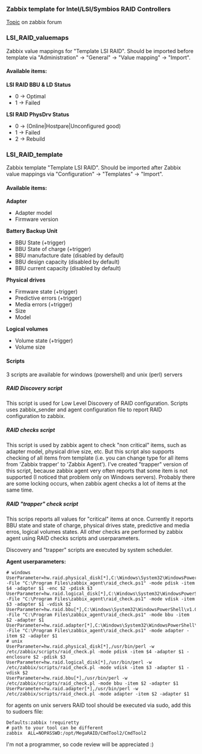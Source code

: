### Zabbix template for Intel/LSI/Symbios RAID Controllers

[Topic](https://www.zabbix.com/forum/showthread.php?t=41439) on zabbix forum

### LSI_RAID_valuemaps
Zabbix value mappings for "Template LSI RAID". Should be imported before template via "Administration" -> "General" -> "Value mapping" -> "Import".

#### Available items:
**LSI RAID BBU & LD Status**
- 0 -> Optimal
- 1 -> Failed
 
**LSI RAID PhysDrv Status**
- 0 -> (Online|Hostpare|Unconfigured good)
- 1 -> Failed
- 2 -> Rebuild

### LSI_RAID_template
Zabbix template "Template LSI RAID". Should be imported after Zabbix value mappings via "Configuration" -> "Templates" -> "Import".

#### Available items:
**Adapter**
- Adapter model
- Firmware version

**Battery Backup Unit**
- BBU State (+trigger)
- BBU State of charge (+trigger)
- BBU manufacture date (disabled by default)
- BBU design capacity (disabled by default)
- BBU current capacity (disabled by default)

**Physical drives**
- Firmware state (+trigger)
- Predictive errors (+trigger)
- Media errors (+trigger)
- Size
- Model

**Logical volumes**
- Volume state (+trigger)
- Volume size

#### Scripts
3 scripts are available for windows (powershell) and unix (perl) servers

##### RAID Discovery script
This script is used for Low Level Discovery of RAID configuration. Scripts uses zabbix_sender and agent configuration file to report RAID configuration to zabbix.
##### RAID checks script
This script is used by zabbix agent to check "non critical" items, such as adapter model, physical drive size, etc. But this script also supports checking of all items from template (i.e. you can change type for all items from 'Zabbix trapper' to 'Zabbix Agent'). I've created "trapper" version of this script, because zabbix agent very often reports that some item is not supported (I noticed that problem only on Windows servers). Probably there are some locking occurs, when zabbix agent checks a lot of items at the same time.
##### RAID "trapper" check script
This scrips reports all values for "critical" items at once. Currently it reports BBU state and state of charge, physical drives state, predictive and media erros, logical volumes states. All other checks are performed by zabbix agent using RAID checks scripts and userparameters.

Discovery and "trapper" scripts are executed by system scheduler.

**Agent userparameters:**
```
# windows
UserParameter=hw.raid.physical_disk[*],C:\Windows\System32\WindowsPowerShell\v1.0\powershell.exe -File "C:\Program Files\zabbix_agent\raid_check.ps1" -mode pdisk -item $4 -adapter $1 -enc $2 -pdisk $3
UserParameter=hw.raid.logical_disk[*],C:\Windows\System32\WindowsPowerShell\v1.0\powershell.exe -File "C:\Program Files\zabbix_agent\raid_check.ps1" -mode vdisk -item $3 -adapter $1 -vdisk $2
UserParameter=hw.raid.bbu[*],C:\Windows\System32\WindowsPowerShell\v1.0\powershell.exe -File "C:\Program Files\zabbix_agent\raid_check.ps1" -mode bbu -item $2 -adapter $1
UserParameter=hw.raid.adapter[*],C:\Windows\System32\WindowsPowerShell\v1.0\powershell.exe -File "C:\Program Files\zabbix_agent\raid_check.ps1" -mode adapter -item $2 -adapter $1
# unix
UserParameter=hw.raid.physical_disk[*],/usr/bin/perl -w /etc/zabbix/scripts/raid_check.pl -mode pdisk -item $4 -adapter $1 -enclosure $2 -pdisk $3
UserParameter=hw.raid.logical_disk[*],/usr/bin/perl -w /etc/zabbix/scripts/raid_check.pl -mode vdisk -item $3 -adapter $1 -vdisk $2
UserParameter=hw.raid.bbu[*],/usr/bin/perl -w /etc/zabbix/scripts/raid_check.pl -mode bbu -item $2 -adapter $1
UserParameter=hw.raid.adapter[*],/usr/bin/perl -w /etc/zabbix/scripts/raid_check.pl -mode adapter -item $2 -adapter $1
```

for agents on unix servers RAID tool should be executed via sudo, add this to sudoers file:
```
Defaults:zabbix !requiretty
# path to your tool can be different
zabbix  ALL=NOPASSWD:/opt/MegaRAID/CmdTool2/CmdTool2
```

I'm not a programmer, so code review will be appreciated :)
